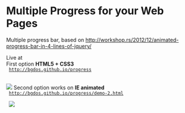 # Multiple Progress for your Web Pages
Multiple progress bar, based on http://workshop.rs/2012/12/animated-progress-bar-in-4-lines-of-jquery/

Live at </br>
First option <b>HTML5 + CSS3</b></br>
<code>
http://bgdos.github.io/progress</br>
</code></br>
<img src='https://cloud.githubusercontent.com/assets/12112938/7527873/661f3418-f4d5-11e4-9dff-33861fac5d88.JPG'>
Second option works on <b>IE animated</b></br>
<code>
http://bgdos.github.io/progress/demo-2.html </br>
</code>
<img src='https://cloud.githubusercontent.com/assets/12112938/7527875/70b78d26-f4d5-11e4-9c81-6902de52dcc0.JPG'>
